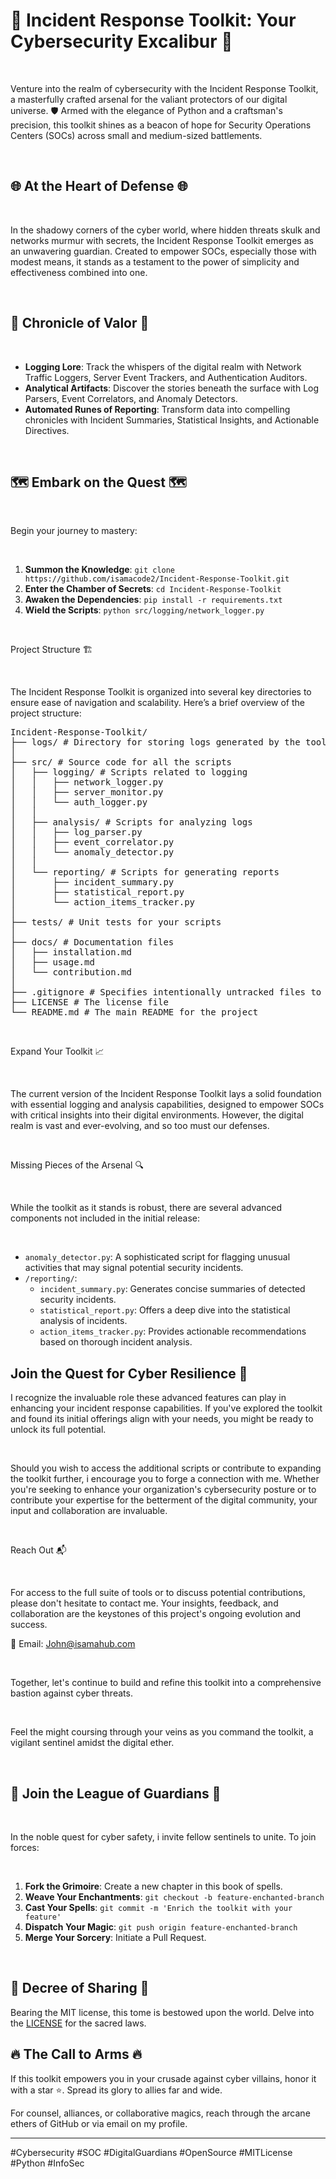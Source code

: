 # 🚨 Incident Response Toolkit: Your Cybersecurity Excalibur 🚨

<br>

Venture into the realm of cybersecurity with the Incident Response Toolkit, a masterfully crafted arsenal for the valiant protectors of our digital universe. 🛡️ Armed with the elegance of Python and a craftsman's precision, this toolkit shines as a beacon of hope for Security Operations Centers (SOCs) across small and medium-sized battlements.

<br>

## 🌐 At the Heart of Defense 🌐

<br>

In the shadowy corners of the cyber world, where hidden threats skulk and networks murmur with secrets, the Incident Response Toolkit emerges as an unwavering guardian. Created to empower SOCs, especially those with modest means, it stands as a testament to the power of simplicity and effectiveness combined into one.

<br>

## 📜 Chronicle of Valor 📜

<br>

- **Logging Lore**: Track the whispers of the digital realm with Network Traffic Loggers, Server Event Trackers, and Authentication Auditors.
- **Analytical Artifacts**: Discover the stories beneath the surface with Log Parsers, Event Correlators, and Anomaly Detectors.
- **Automated Runes of Reporting**: Transform data into compelling chronicles with Incident Summaries, Statistical Insights, and Actionable Directives.

<br>

## 🗺️ Embark on the Quest 🗺️

<br>

Begin your journey to mastery:

<br>

1. **Summon the Knowledge**: `git clone https://github.com/isamacode2/Incident-Response-Toolkit.git`
2. **Enter the Chamber of Secrets**: `cd Incident-Response-Toolkit`
3. **Awaken the Dependencies**: `pip install -r requirements.txt`
4. **Wield the Scripts**: `python src/logging/network_logger.py`

<br>

Project Structure 🏗️

<br>

The Incident Response Toolkit is organized into several key directories to ensure ease of navigation and scalability. Here’s a brief overview of the project structure:

<pre>
Incident-Response-Toolkit/
├── logs/ # Directory for storing logs generated by the toolkit
│
├── src/ # Source code for all the scripts
│   ├── logging/ # Scripts related to logging
│   │   ├── network_logger.py
│   │   ├── server_monitor.py
│   │   └── auth_logger.py
│   │
│   ├── analysis/ # Scripts for analyzing logs
│   │   ├── log_parser.py
│   │   ├── event_correlator.py
│   │   └── anomaly_detector.py
│   │
│   └── reporting/ # Scripts for generating reports
│       ├── incident_summary.py
│       ├── statistical_report.py
│       └── action_items_tracker.py
│
├── tests/ # Unit tests for your scripts
│
├── docs/ # Documentation files
│   ├── installation.md
│   ├── usage.md
│   └── contribution.md
│
├── .gitignore # Specifies intentionally untracked files to ignore
├── LICENSE # The license file
└── README.md # The main README for the project
</pre>





<br>

Expand Your Toolkit 📈

<br>

The current version of the Incident Response Toolkit lays a solid foundation with essential logging and analysis capabilities, designed to empower SOCs with critical insights into their digital environments. However, the digital realm is vast and ever-evolving, and so too must our defenses.

<br>

Missing Pieces of the Arsenal 🔍

<br>

While the toolkit as it stands is robust, there are several advanced components not included in the initial release:

<br>

- `anomaly_detector.py`: A sophisticated script for flagging unusual activities that may signal potential security incidents.
- `/reporting/`:
  - `incident_summary.py`: Generates concise summaries of detected security incidents.
  - `statistical_report.py`: Offers a deep dive into the statistical analysis of incidents.
  - `action_items_tracker.py`: Provides actionable recommendations based on thorough incident analysis.

## Join the Quest for Cyber Resilience 🚀

I recognize the invaluable role these advanced features can play in enhancing your incident response capabilities. If you've explored the toolkit and found its initial offerings align with your needs, you might be ready to unlock its full potential.


<br>

Should you wish to access the additional scripts or contribute to expanding the toolkit further, i encourage you to forge a connection with me. Whether you're seeking to enhance your organization's cybersecurity posture or to contribute your expertise for the betterment of the digital community, your input and collaboration are invaluable.

<br>

Reach Out 📬

<br>

For access to the full suite of tools or to discuss potential contributions, please don't hesitate to contact me. Your insights, feedback, and collaboration are the keystones of this project's ongoing evolution and success.

📧 Email: John@isamahub.com

<br>

Together, let's continue to build and refine this toolkit into a comprehensive bastion against cyber threats.

<br>

Feel the might coursing through your veins as you command the toolkit, a vigilant sentinel amidst the digital ether.

<br>

## 🤝 Join the League of Guardians 🤝

<br>

In the noble quest for cyber safety, i invite fellow sentinels to unite. To join forces:

<br>

1. **Fork the Grimoire**: Create a new chapter in this book of spells.
2. **Weave Your Enchantments**: `git checkout -b feature-enchanted-branch`
3. **Cast Your Spells**: `git commit -m 'Enrich the toolkit with your feature'`
4. **Dispatch Your Magic**: `git push origin feature-enchanted-branch`
5. **Merge Your Sorcery**: Initiate a Pull Request.

<br>


## 📜 Decree of Sharing 📜

Bearing the MIT license, this tome is bestowed upon the world. Delve into the [LICENSE](LICENSE) for the sacred laws.

## 🔥 The Call to Arms 🔥

If this toolkit empowers you in your crusade against cyber villains, honor it with a star ⭐. Spread its glory to allies far and wide.

For counsel, alliances, or collaborative magics, reach through the arcane ethers of GitHub or via email on my profile.

---

#Cybersecurity #SOC #DigitalGuardians #OpenSource #MITLicense #Python #InfoSec
